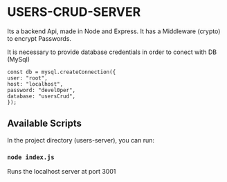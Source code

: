 # USERS-CRUD-SERVER

Its a backend Api, made in Node and Express. It has a Middleware (crypto) to encrypt Passwords.

It is necessary to provide database credentials in order to conect with DB (MySql)
    
    const db = mysql.createConnection({
    user: "root",
    host: "localhost",
    password: "devel0per",
    database: "usersCrud",
    });

## Available Scripts

In the project directory (users-server), you can run:

### `node index.js`

Runs the localhost server at port 3001